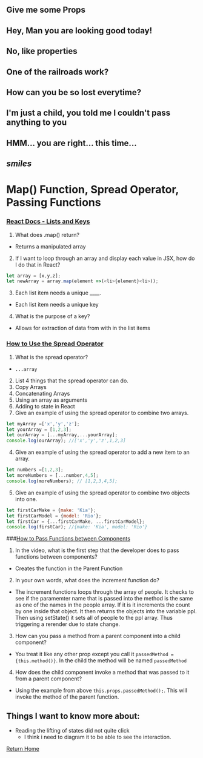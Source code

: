 ## Give me some Props

## Hey, Man you are looking good today!

## No, like properties

## One of the railroads work?

## How can you be so lost everytime?

## I'm just a child, you told me I couldn't pass anything to you

## HMM... you are right... this time...

## *smiles*

# Map() Function, Spread Operator, Passing Functions

### [React Docs - Lists and Keys](https://reactjs.org/docs/lists-and-keys.html)
1. What does .map() return?
- Returns a manipulated array
2. If I want to loop through an array and display each value in JSX, how do I do that in React?
``` js
let array = [x,y,z];
let newArray = array.map(element =>(<li>{element}<li>));
```
3. Each list item needs a unique ____.
- Each list item needs a unique key
4. What is the purpose of a key?
- Allows for extraction of data from with in the list items

### [How to Use the Spread Operator](https://medium.com/coding-at-dawn/how-to-use-the-spread-operator-in-javascript-b9e4a8b06fab)
1. What is the spread operator?
- `...array`
2. List 4 things that the spread operator can do.
  1. Copy Arrays
  2. Concatenating Arrays
  3. Using an array as arguments
  4. Adding to state in React
3. Give an example of using the spread operator to combine two arrays.
``` js
let myArray =['x','y','z'];
let yourArray = [1,2,3];
let ourArray = [...myArray,...yourArray];
console.log(ourArray); //['x','y','z',1,2,3]
```
4. Give an example of using the spread operator to add a new item to an array.
```js
let numbers =[1,2,3];
let moreNumbers = [...number,4,5];
console.log(moreNumbers); // [1,2,3,4,5];
```
5. Give an example of using the spread operator to combine two objects into one.
```js
let firstCarMake = {make: 'Kia'};
let firstCarModel = {model: 'Rio'};
let firstCar = {...firstCarMake, ...firstCarModel};
console.log(firstCar); //{make: 'Kia', model: 'Rio'}
```
###[How to Pass Functions between Components](https://www.youtube.com/watch?v=c05OL7XbwXU)
1. In the video, what is the first step that the developer does to pass functions between components?
- Creates the function in the Parent Function
2. In your own words, what does the increment function do?
- The increment functions loops through the array of people. It checks to see if the paramemter name that is passed into the method is the same as one of the names in the people array. If it is it increments the count by one inside that object. It then returns the objects into the variable ppl. Then using setState() it sets all of people to the ppl array. Thus triggering a rerender due to state change. 
3. How can you pass a method from a parent component into a child component?
- You treat it like any other prop except you call it `passedMethod ={this.method()}`. In the child the method will be named `passedMethod`
4. How does the child component invoke a method that was passed to it from a parent component?
- Using the example from above `this.props.passedMethod();`. This will invoke the method of the parent function.

## Things I want to know more about:
- Reading the lifting of states did not quite click
  - I think i need to diagram it to be able to see the interaction.

[Return Home](README.md)